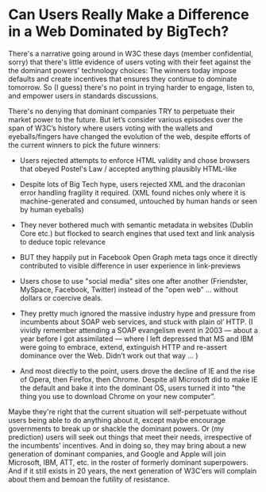 # Can Users Really Make a Difference in a Web Dominated by BigTech?
There's a narrative going around in W3C these days (member confidential, sorry) that there's little evidence of users voting with their feet against the the dominant powers' technology choices: The winners today impose defaults and create incentives that ensures they continue to dominate tomorrow.  So (I guess) there's no point in trying harder to engage, listen to, and empower users in standards discussions.

There's no denying that dominant companies TRY to perpetuate their market power to the future. But let’s consider various episodes over the span of W3C’s history where users voting with the wallets and eyeballs/fingers have changed the evolution of the web, despite efforts of the current winners to pick the future winners:

-  Users rejected attempts to enforce HTML validity and chose browsers that obeyed Postel's Law /  accepted anything plausibly HTML-like

-  Despite lots of Big Tech hype, users rejected XML and the draconian error handling fragility it required.  (XML found niches only where it is machine-generated and consumed, untouched by human hands or seen by human eyeballs)

- They never bothered much with semantic metadata in websites (Dublin Core etc.) but flocked to search engines that used text and link analysis to deduce topic relevance

- BUT they happily put in Facebook Open Graph meta tags once it directly contributed to visible difference in user experience in link-previews

- Users chose to use "social media" sites one after another  (Friendster, MySpace, Facebook, Twitter) instead of the "open web” … without dollars or coercive deals.

- They pretty much ignored the massive industry hype and pressure from incumbents about SOAP web services,  and stuck with plain ol’ HTTP.   (I vividly remember attending a SOAP evangelism event in 2003 — about a year before I got assimilated — where I left  depressed that MS and IBM were going  to embrace, extend, extinguish HTTP and re-assert dominance over the Web.  Didn’t work out that way … )

- And most directly to the point, users drove the decline of IE and the rise of Opera, then Firefox, then Chrome.  Despite all Microsoft did to make IE the default  and bake it into the dominant OS, users turned it into "the thing you use to download Chrome on your new computer”.


Maybe they're right that the current situation will self-perpetuate without users being able to do anything about it, except maybe encourage governments to break up or shackle the dominant powers.  Or (my prediction) users will seek out things that meet their needs,  irrespective of the incumbents’ incentives. And in doing so, they may bring about a new generation of dominant companies, and Google and Apple will join Microsoft, IBM, ATT, etc.  in the roster of  formerly dominant superpowers. And if it still exists in 20 years, the next generation of W3C’ers will complain about them and bemoan the futility of resistance.

